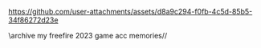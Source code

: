 

https://github.com/user-attachments/assets/d8a9c294-f0fb-4c5d-85b5-34f86272d23e

\\archive my freefire 2023 game acc memories//
